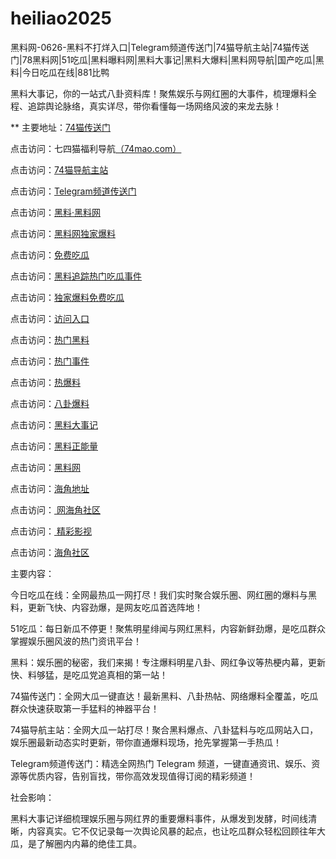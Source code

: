 # heiliao2025
黑料网-0626-黑料不打烊入口|Telegram频道传送门|74猫导航主站|74猫传送门|78黑料网|51吃瓜|黑料曝料网|黑料大事记|黑料大爆料|黑料网导航|国产吃瓜|黑料|今日吃瓜在线|881比鸭

黑料大事记，你的一站式八卦资料库！聚焦娱乐与网红圈的大事件，梳理爆料全程、追踪舆论脉络，真实详尽，带你看懂每一场网络风波的来龙去脉！

** 主要地址：<a href="https://74mao.com/">74猫传送门</a>

点击访问：七四猫福利导航<a href="https://74mao.com/">（74mao.com）</a>

点击访问：<a href="https://74mao.com/">74猫导航主站</a>

点击访问：<a href="https://74mao.com/">Telegram频道传送门</a>

点击访问：<a href="https://heiliaolvzlu3.pages.dev">黑料·黑料网</a>

点击访问：<a href="https://heiliaoyvnrda.pages.dev">黑料网独家爆料</a>

点击访问：<a href="https://heiliaoxey7ic.pages.dev">免费吃瓜</a>

点击访问：<a href="https://heiliaoal51na.pages.dev">黑料追踪热门吃瓜事件</a>

点击访问：<a href="https://heiliaoavkush.pages.dev">独家爆料免费吃瓜</a>

点击访问：<a href="https://hj-624.pages.dev/">访问入口</a>

点击访问：<a href="https://heiliao381.pages.dev/">热门黑料</a>

点击访问：<a href="https://heiliao922.pages.dev/">热门事件</a>

点击访问：<a href="https://heiliao783.pages.dev/">热爆料</a>

点击访问：<a href="https://heiliao2623.pages.dev/">八卦爆料</a>

点击访问：<a href="https://heiliao265.pages.dev/">黑料大事记</a>

点击访问：<a href="https://heiliao438.pages.dev/">黑料正能量</a>

点击访问：<a href="https://heiliao83-6g2.pages.dev/">黑料网</a>

点击访问：<a href="https://hj-292.pages.dev/">海角地址</a>

点击访问：<a href="https://hj-272.pages.dev/"> 网海角社区</a>

点击访问：<a href="https://hj-260.pages.dev/"> 精彩影视</a>

点击访问：<a href="https://hj-251.pages.dev/">海角社区</a>

主要内容：

今日吃瓜在线：全网最热瓜一网打尽！我们实时聚合娱乐圈、网红圈的爆料与黑料，更新飞快、内容劲爆，是网友吃瓜首选阵地！

51吃瓜：每日新瓜不停更！聚焦明星绯闻与网红黑料，内容新鲜劲爆，是吃瓜群众掌握娱乐圈风波的热门资讯平台！

黑料：娱乐圈的秘密，我们来揭！专注爆料明星八卦、网红争议等热梗内幕，更新快、料够猛，是吃瓜党追真相的第一站！

74猫传送门：全网大瓜一键直达！最新黑料、八卦热帖、网络爆料全覆盖，吃瓜群众快速获取第一手猛料的神器平台！

74猫导航主站：全网大瓜一站打尽！聚合黑料爆点、八卦猛料与吃瓜网站入口，娱乐圈最新动态实时更新，带你直通爆料现场，抢先掌握第一手热瓜！

Telegram频道传送门：精选全网热门 Telegram 频道，一键直通资讯、娱乐、资源等优质内容，告别盲找，带你高效发现值得订阅的精彩频道！

社会影响：

黑料大事记详细梳理娱乐圈与网红界的重要爆料事件，从爆发到发酵，时间线清晰，内容真实。它不仅记录每一次舆论风暴的起点，也让吃瓜群众轻松回顾往年大瓜，是了解圈内内幕的绝佳工具。

<span style="display:none;">[Canonical link]（）</span>
